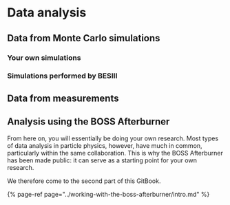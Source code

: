 # Data analysis

## Data from Monte Carlo simulations

### Your own simulations

### Simulations performed by BESIII

## Data from measurements

## Analysis using the BOSS Afterburner

From here on, you will essentially be doing your own research. Most types of data analysis in particle physics, however, have much in common, particularly within the same collaboration. This is why the BOSS Afterburner has been made public: it can serve as a starting point for your own research.

We therefore come to the second part of this GitBook.

{% page-ref page="../working-with-the-boss-afterburner/intro.md" %}

